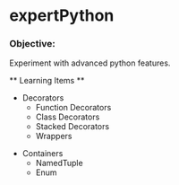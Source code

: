 # expertPython

### Objective: 
   Experiment with advanced python features. 


 ** Learning Items ** 
- Decorators
	- Function Decorators
	- Class Decorators
	- Stacked Decorators
	- Wrappers
* Containers
	- NamedTuple
	- Enum

